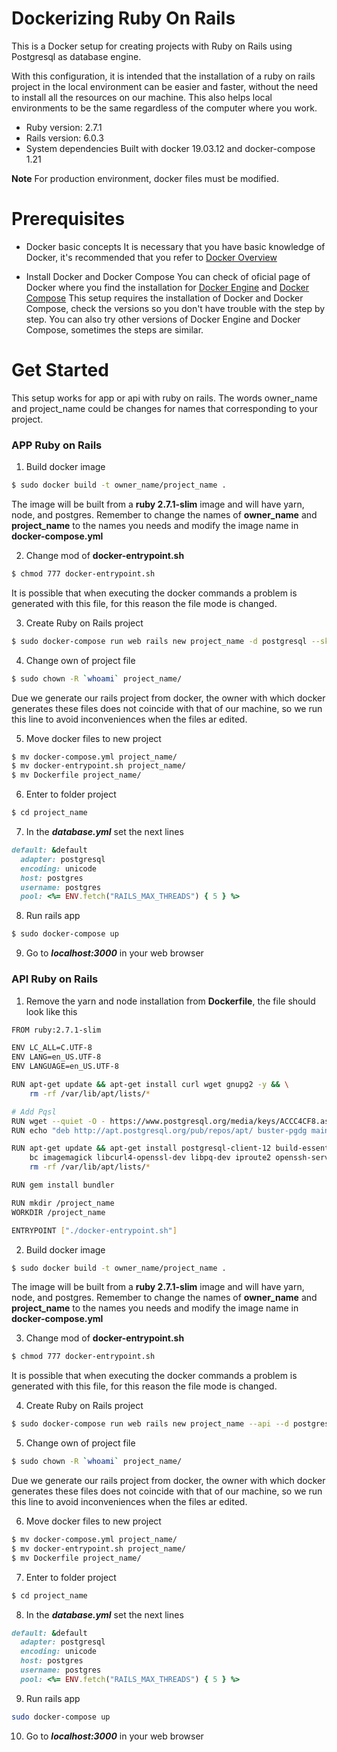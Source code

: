 # Dockerizing Ruby On Rails
This is a Docker setup for creating projects with Ruby on Rails using Postgresql as database engine.

With this configuration, it is intended that the installation of a ruby on rails project in the local environment can be easier and faster, without the need to install all the resources on our machine. This also helps local environments to be the same regardless of the computer where you work.

- Ruby version: 2.7.1
- Rails version: 6.0.3
- System dependencies
Built with docker 19.03.12 and docker-compose 1.21

**Note**
For production environment, docker files must be modified.

# Prerequisites
- Docker basic concepts
It is necessary that you have basic knowledge of Docker, it's recommended that you refer to [Docker Overview](https://docs.docker.com/get-started/overview/)

- Install Docker and Docker Compose
You can check of oficial page of Docker where you find the installation for [Docker Engine](https://docs.docker.com/engine/install/) and [Docker Compose](https://docs.docker.com/compose/install/)
This setup requires the installation of Docker and Docker Compose, check the versions so you don't have trouble with the step by step.
You can also try other versions of Docker Engine and Docker Compose, sometimes the steps are similar.

# Get Started
This setup works for app or api with ruby on rails. The words owner_name and project_name could be changes for names that corresponding to your project.

### APP Ruby on Rails
1. Build docker image
```sh
$ sudo docker build -t owner_name/project_name .
```
The image will be built from a **ruby 2.7.1-slim** image and will have yarn, node, and postgres.
Remember to change the names of **owner_name** and **project_name** to the names you needs and modify the image name in **docker-compose.yml**

2. Change mod of **docker-entrypoint.sh**
```sh
$ chmod 777 docker-entrypoint.sh
```
It is possible that when executing the docker commands a problem is generated with this file, for this reason the file mode is changed.

3. Create Ruby on Rails project
```sh
$ sudo docker-compose run web rails new project_name -d postgresql --skip-javascript
```

4. Change own of project file
```sh
$ sudo chown -R `whoami` project_name/
```
Due we generate our rails project from docker, the owner with which docker generates these files does not coincide with that of our machine, so we run this line to avoid inconveniences when the files ar edited.

5. Move docker files to new project
```sh
$ mv docker-compose.yml project_name/
$ mv docker-entrypoint.sh project_name/
$ mv Dockerfile project_name/
```

6. Enter to folder project
```sh
$ cd project_name
```

7. In the ***database.yml*** set the next lines
```ruby
default: &default
  adapter: postgresql
  encoding: unicode
  host: postgres
  username: postgres
  pool: <%= ENV.fetch("RAILS_MAX_THREADS") { 5 } %>
```

8. Run rails app
```sh
$ sudo docker-compose up
```

9. Go to ***localhost:3000*** in your web browser

### API Ruby on Rails
1. Remove the yarn and node installation from **Dockerfile**, the file should look like this
```sh
FROM ruby:2.7.1-slim

ENV LC_ALL=C.UTF-8
ENV LANG=en_US.UTF-8
ENV LANGUAGE=en_US.UTF-8

RUN apt-get update && apt-get install curl wget gnupg2 -y && \
    rm -rf /var/lib/apt/lists/*

# Add Pqsl
RUN wget --quiet -O - https://www.postgresql.org/media/keys/ACCC4CF8.asc | apt-key add -
RUN echo "deb http://apt.postgresql.org/pub/repos/apt/ buster-pgdg main" > /etc/apt/sources.list.d/pgdg.list

RUN apt-get update && apt-get install postgresql-client-12 build-essential \
    bc imagemagick libcurl4-openssl-dev libpq-dev iproute2 openssh-server git -y && \
    rm -rf /var/lib/apt/lists/*

RUN gem install bundler

RUN mkdir /project_name
WORKDIR /project_name

ENTRYPOINT ["./docker-entrypoint.sh"]
```

2. Build docker image
```sh
$ sudo docker build -t owner_name/project_name .
```
The image will be built from a **ruby 2.7.1-slim** image and will have yarn, node, and postgres.
Remember to change the names of **owner_name** and **project_name** to the names you needs and modify the image name in **docker-compose.yml**

3. Change mod of **docker-entrypoint.sh**
```sh
$ chmod 777 docker-entrypoint.sh
```
It is possible that when executing the docker commands a problem is generated with this file, for this reason the file mode is changed.

4. Create Ruby on Rails project
```sh
$ sudo docker-compose run web rails new project_name --api --d postgresql
```

5. Change own of project file
```sh
$ sudo chown -R `whoami` project_name/
```
Due we generate our rails project from docker, the owner with which docker generates these files does not coincide with that of our machine, so we run this line to avoid inconveniences when the files ar edited.

6. Move docker files to new project
```sh
$ mv docker-compose.yml project_name/
$ mv docker-entrypoint.sh project_name/
$ mv Dockerfile project_name/ 
```

7. Enter to folder project
```sh
$ cd project_name
```

8. In the ***database.yml*** set the next lines
```ruby
default: &default
  adapter: postgresql
  encoding: unicode
  host: postgres
  username: postgres
  pool: <%= ENV.fetch("RAILS_MAX_THREADS") { 5 } %>
```

9. Run rails app
```sh
sudo docker-compose up
```

10. Go to ***localhost:3000*** in your web browser

